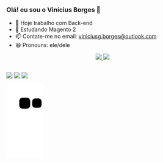 ### Olá! eu sou o Vinícius Borges 👋

- 🔭 Hoje trabalho com Back-end
- 🌱 Estudando Magento 2
- 📫 Contate-me no email: viniciusg.borges@outlook.com
- 😄 Pronouns: ele/dele


<div align="center">
  <a href="https://github.com/viniciusgborges">
  <img height="170em" src="https://github-readme-stats.vercel.app/api?username=viniciusgborges&show_icons=true&theme=dark&include_all_commits=true&count_private=true"/>
  <img height="170em" src="https://github-readme-stats.vercel.app/api/top-langs/?username=viniciusgborges&layout=compact&langs_count=7&theme=dark"/>
</div>
  
##
  
<div> 
  <a href="https://instagram.com/viniciius.borges" target="_blank"><img src="https://img.shields.io/badge/-Instagram-%23E4405F?style=for-the-badge&logo=instagram&logoColor=white" target="_blank"></a>
  <a href = "mailto:viniciusg.borges@outlook.com"><img src="https://img.shields.io/badge/Microsoft_Outlook-0078D4?style=for-the-badge&logo=microsoft-outlook&logoColor=white" target="_blank"></a>
  <a href="www.linkedin.com/in/viniciusg-borges" target="_blank"><img src="https://img.shields.io/badge/-LinkedIn-%230077B5?style=for-the-badge&logo=linkedin&logoColor=white" target="_blank"></a>
  
  ![Snake animation](https://github.com/viniciusgborges/viniciusgborges/blob/output/github-contribution-grid-snake.svg)
</div>

